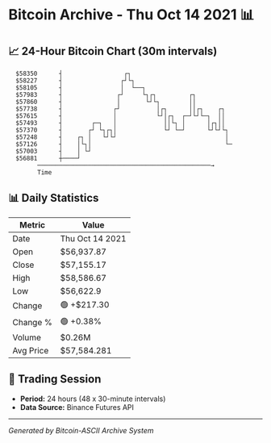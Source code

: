 # Bitcoin Archive - Thu Oct 14 2021 📊

## 📈 24-Hour Bitcoin Chart (30m intervals)

```
  $58350      ┤                 ┌┐                             
  $58227      ┤                ┌┘└┐                            
  $58105      ┤                │  └──┐                         
  $57983      ┤               ┌┘     └┐┌┐         ┌┐           
  $57860      ┤               │       └┘└┐        ││           
  $57738      ┤              ┌┘          │┌┐      ││┌┐    ┌┐   
  $57615      ┤              │           └┘│┌┐  ┌─┘└┘└─┐  ││   
  $57493      ┤        ┌─┐   │             ││└┐ │      │┌┐││   
  $57370      ┤       ┌┘ └┐┌┐│             └┘ └─┘      └┘└┘└┐  
  $57248      ┤    ┌┐ │   └┘└┘                              │  
  $57126      ┤    │└┐│                                     └─ 
  $57003      ┤    │ └┘                                        
  $56881      ┼────┘                                           
        ────────────────────────────────────────────────→
        Time
```

## 📊 Daily Statistics

| Metric | Value |
|--------|-------|
| Date | Thu Oct 14 2021 |
| Open | $56,937.87 |
| Close | $57,155.17 |
| High | $58,586.67 |
| Low | $56,622.9 |
| Change | 🟢 +$217.30 |
| Change % | 🟢 +0.38% |
| Volume | $0.26M |
| Avg Price | $57,584.281 |

## 📅 Trading Session

- **Period:** 24 hours (48 x 30-minute intervals)
- **Data Source:** Binance Futures API

---
*Generated by Bitcoin-ASCII Archive System*
